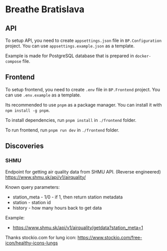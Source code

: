 # Breathe Bratislava

## API

To setup API, you need to create `appsettings.json` file in `BP.Configuration` project. You can use `appsettings.example.json` as a template.

Example is made for PostgreSQL database that is prepared in `docker-compose` file.

## Frontend

To setup frontend, you need to create `.env` file in `BP.Frontend` project. You can use `.env.example` as a template.

Its recommended to use `pnpm` as a package manager. You can install it with `npm install -g pnpm`.

To install dependencies, run `pnpm install` in `./frontend` folder.

To run frontend, run `pnpm run dev` in `./frontend` folder.

## Discoveries

### SHMU

Endpoint for getting air quality data from SHMU API. (Reverse engineered)
https://www.shmu.sk/api/v1/airquality/

Known query parameters:

- station_meta - 1/0 - if 1, then return station metadata
- station - station id
- history - how many hours back to get data

Example:
- https://www.shmu.sk/api/v1/airquality/getdata?station_meta=1




Thanks stockio.com for lung icon:
https://www.stockio.com/free-icon/healthy-icons-lungs